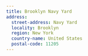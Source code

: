 ```yaml
---
title: Brooklyn Navy Yard
address:
  street-address: Navy Yard
  locality: Brooklyn
  region: New York
  country-name: United States
  postal-code: 11205
---
```

